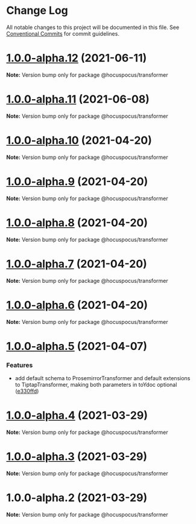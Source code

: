 # Change Log

All notable changes to this project will be documented in this file.
See [Conventional Commits](https://conventionalcommits.org) for commit guidelines.

# [1.0.0-alpha.12](https://github.com/ueberdosis/hocuspocus/compare/@hocuspocus/transformer@1.0.0-alpha.11...@hocuspocus/transformer@1.0.0-alpha.12) (2021-06-11)

**Note:** Version bump only for package @hocuspocus/transformer





# [1.0.0-alpha.11](https://github.com/ueberdosis/hocuspocus/compare/@hocuspocus/transformer@1.0.0-alpha.10...@hocuspocus/transformer@1.0.0-alpha.11) (2021-06-08)

**Note:** Version bump only for package @hocuspocus/transformer





# [1.0.0-alpha.10](https://github.com/ueberdosis/hocuspocus/compare/@hocuspocus/transformer@1.0.0-alpha.9...@hocuspocus/transformer@1.0.0-alpha.10) (2021-04-20)

**Note:** Version bump only for package @hocuspocus/transformer





# [1.0.0-alpha.9](https://github.com/ueberdosis/hocuspocus/compare/@hocuspocus/transformer@1.0.0-alpha.8...@hocuspocus/transformer@1.0.0-alpha.9) (2021-04-20)

**Note:** Version bump only for package @hocuspocus/transformer





# [1.0.0-alpha.8](https://github.com/ueberdosis/hocuspocus/compare/@hocuspocus/transformer@1.0.0-alpha.7...@hocuspocus/transformer@1.0.0-alpha.8) (2021-04-20)

**Note:** Version bump only for package @hocuspocus/transformer





# [1.0.0-alpha.7](https://github.com/ueberdosis/hocuspocus/compare/@hocuspocus/transformer@1.0.0-alpha.6...@hocuspocus/transformer@1.0.0-alpha.7) (2021-04-20)

**Note:** Version bump only for package @hocuspocus/transformer





# [1.0.0-alpha.6](https://github.com/ueberdosis/hocuspocus/compare/@hocuspocus/transformer@1.0.0-alpha.5...@hocuspocus/transformer@1.0.0-alpha.6) (2021-04-20)

**Note:** Version bump only for package @hocuspocus/transformer





# [1.0.0-alpha.5](https://github.com/ueberdosis/hocuspocus/compare/@hocuspocus/transformer@1.0.0-alpha.4...@hocuspocus/transformer@1.0.0-alpha.5) (2021-04-07)


### Features

* add default schema to ProsemirrorTransformer and default extensions to TiptapTransformer, making both parameters in toYdoc optional ([e330ffd](https://github.com/ueberdosis/hocuspocus/commit/e330ffd81f8cbd98c1d57545d3ec9d51807f7db3))





# [1.0.0-alpha.4](https://github.com/ueberdosis/hocuspocus/compare/@hocuspocus/transformer@1.0.0-alpha.3...@hocuspocus/transformer@1.0.0-alpha.4) (2021-03-29)

**Note:** Version bump only for package @hocuspocus/transformer





# [1.0.0-alpha.3](https://github.com/ueberdosis/hocuspocus/compare/@hocuspocus/transformer@1.0.0-alpha.2...@hocuspocus/transformer@1.0.0-alpha.3) (2021-03-29)

**Note:** Version bump only for package @hocuspocus/transformer





# 1.0.0-alpha.2 (2021-03-29)

**Note:** Version bump only for package @hocuspocus/transformer

